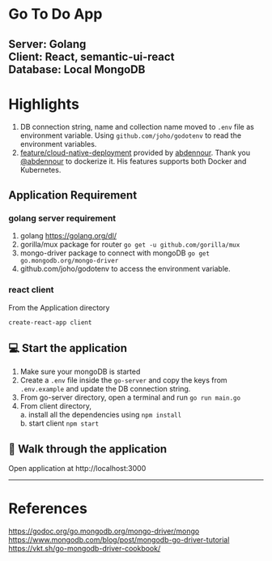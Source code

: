 #  Go To Do App

**Server: Golang  
Client: React, semantic-ui-react  
Database: Local MongoDB**
---

# Highlights

1. DB connection string, name and collection name moved to `.env` file as environment variable. Using `github.com/joho/godotenv` to read the environment variables.
2. [feature/cloud-native-deployment](https://github.com/abdennour/go-to-do-app/tree/feature/cloud-native-deployment) provided by [abdennour](https://github.com/abdennour). Thank you [@abdennour](https://github.com/abdennour) to dockerize it. His features supports both Docker and Kubernetes.

## Application Requirement

### golang server requirement

1. golang https://golang.org/dl/
2. gorilla/mux package for router `go get -u github.com/gorilla/mux`
3. mongo-driver package to connect with mongoDB `go get go.mongodb.org/mongo-driver`
4. github.com/joho/godotenv to access the environment variable.

### react client

From the Application directory

`create-react-app client`

## :computer: Start the application

1. Make sure your mongoDB is started
2. Create a `.env` file inside the `go-server` and copy the keys from `.env.example` and update the DB connection string.
3. From go-server directory, open a terminal and run
   `go run main.go`
4. From client directory,  
   a. install all the dependencies using `npm install`  
   b. start client `npm start`

## :panda_face: Walk through the application

Open application at http://localhost:3000

---

# References

https://godoc.org/go.mongodb.org/mongo-driver/mongo  
https://www.mongodb.com/blog/post/mongodb-go-driver-tutorial  
https://vkt.sh/go-mongodb-driver-cookbook/
